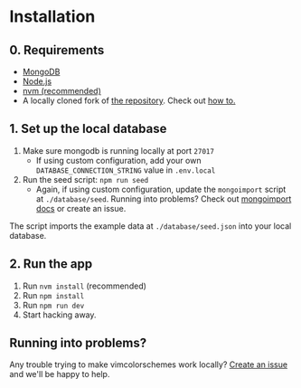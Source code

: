 # Installation

## 0. Requirements

- [MongoDB](https://www.mongodb.com/docs/manual/tutorial/install-mongodb-on-os-x/)
- [Node.js](https://nodejs.org/en/download/)
- [nvm (recommended)](https://github.com/nvm-sh/nvm)
- A locally cloned fork of [the repository](https://github.com/vimcolorschemes/vimcolorschemes). Check out [how to.](https://docs.github.com/en/github/getting-started-with-github/fork-a-repo)

## 1. Set up the local database

1. Make sure mongodb is running locally at port `27017`
   - If using custom configuration, add your own `DATABASE_CONNECTION_STRING` value in `.env.local`
1. Run the seed script: `npm run seed`
   - Again, if using custom configuration, update the `mongoimport` script at `./database/seed`. Running into problems? Check out [mongoimport docs](https://docs.mongodb.com/v4.2/reference/program/mongoimport/) or create an issue.

The script imports the example data at `./database/seed.json` into your local
database.

## 2. Run the app

1. Run `nvm install` (recommended)
1. Run `npm install`
1. Run `npm run dev`
1. Start hacking away.

## Running into problems?

Any trouble trying to make vimcolorschemes work locally? [Create an
issue](https://github.com/vimcolorschemes/vimcolorschemes/issues) and we'll be
happy to help.
